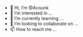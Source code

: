 - 👋 Hi, I’m @Acounk
- 👀 I’m interested in ...
- 🌱 I’m currently learning ...
- 💞️ I’m looking to collaborate on ...
- 📫 How to reach me ...

<!---
Acounk/Acounk is a ✨ special ✨ repository because its `README.md` (this file) appears on your GitHub profile.
You can click the Preview link to take a look at your changes.
--->
